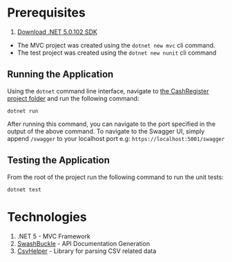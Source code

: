 # Prerequisites

1. [Download .NET 5.0.102 SDK](https://dotnet.microsoft.com/download/dotnet/5.0)
- The MVC project was created using the `dotnet new mvc` cli command.
- The test project was created using the `dotnet new nunit` cli command

## Running the Application
Using the `dotnet` command line interface, navigate to [the CashRegister project folder](./CashRegister) and run the following command:

```
dotnet run
```

After running this command, you can navigate to the port specified in the output of the above command. To navigate to the Swagger UI, 
simply append `/swagger` to your localhost port e.g: `https://localhost:5001/swagger`

## Testing the Application
From the root of the project run the following command to run the unit tests:

```
dotnet test
```

# Technologies

1. .NET 5 - MVC Framework
2. [SwashBuckle](https://www.nuget.org/packages/Swashbuckle) - API Documentation Generation
3. [CsvHelper](https://www.nuget.org/packages/CsvHelper) - Library for parsing CSV related data